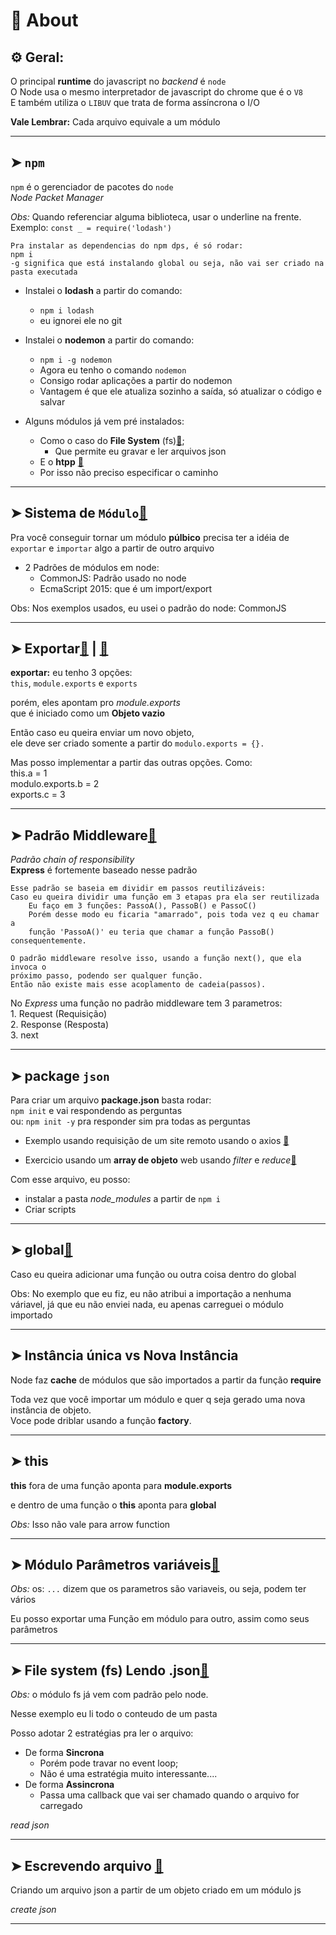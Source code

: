 # 📌 About
## ⚙️ Geral:

O principal **runtime** do javascript no _backend_ é `node`<br>
O Node usa o mesmo interpretador de javascript do chrome que é o `V8`<br>
E também utiliza o `LIBUV` que trata de forma assíncrona o I/O

**Vale Lembrar:** Cada arquivo equivale a um módulo

___
## ➤ `npm`

`npm` é o gerenciador de pacotes do `node`<br>
_Node Packet Manager_<br>

_Obs:_ Quando referenciar alguma biblioteca, usar o underline na frente. <br>
Exemplo: `const _ = require('lodash')`

    Pra instalar as dependencias do npm dps, é só rodar:
    npm i
    -g significa que está instalando global ou seja, não vai ser criado na pasta executada

* Instalei o **lodash** a partir do comando:
    * `npm i lodash` <br>
    * eu ignorei ele no git

* Instalei o **nodemon** a partir do comando:
    * `npm i -g nodemon` <br>
    * Agora eu tenho o comando `nodemon`
    * Consigo rodar aplicações a partir do nodemon
    * Vantagem é que ele atualiza sozinho a saída, só atualizar o código e salvar

* Alguns módulos já vem pré instalados:
    * Como o caso do **File System** (fs)[🔗](https://github.com/RoniDeringer/curso_web_moderno/blob/master/node_10/arquivoLendo.js);
        * Que permite eu gravar e ler arquivos json
    * E o **htpp** [🔗](https://github.com/RoniDeringer/curso_web_moderno/blob/master/node_10/http.js)
    * Por isso não preciso especificar o caminho

___
## ➤ Sistema de `Módulo`[🔗](https://github.com/RoniDeringer/curso_web_moderno/blob/master/node_10/moduloCliente.js)


Pra você conseguir tornar um módulo **púlbico** precisa ter a idéia de<br> `exportar` e `importar` algo a partir de outro arquivo

* 2 Padrões de módulos em node:
    * CommonJS: Padrão usado no node 
    * EcmaScript 2015: que é um import/export

Obs: Nos exemplos usados, eu usei o padrão do node: CommonJS

___
## ➤ Exportar[🔗](https://github.com/RoniDeringer/curso_web_moderno/blob/master/node_10/export.js) | [🔗](https://github.com/RoniDeringer/curso_web_moderno/blob/master/node_10/recebeExport.js)

**exportar:** eu tenho 3 opções:<br>
`this`, `module.exports` e `exports`

porém, eles apontam pro *module.exports*<br>
que é iniciado como um **Objeto vazio**<br>

Então caso eu queira enviar um novo objeto, <br> ele deve ser criado somente a partir do `modulo.exports = {}.` 

Mas posso implementar a partir das outras opções. Como:<br> 
this.a = 1 <br>
modulo.exports.b = 2<br>
exports.c = 3
___
## ➤ Padrão **Middleware**[🔗](https://github.com/RoniDeringer/curso_web_moderno/blob/master/node_10/middleware.js)

_Padrão chain of responsibility_<br>
**Express** é fortemente baseado nesse padrão

    Esse padrão se baseia em dividir em passos reutilizáveis:
    Caso eu queira dividir uma função em 3 etapas pra ela ser reutilizada
        Eu faço em 3 funções: PassoA(), PassoB() e PassoC()
        Porém desse modo eu ficaria "amarrado", pois toda vez q eu chamar a 
        função 'PassoA()' eu teria que chamar a função PassoB() consequentemente.
    
    O padrão middleware resolve isso, usando a função next(), que ela invoca o 
    próximo passo, podendo ser qualquer função.
    Então não existe mais esse acoplamento de cadeia(passos).

No _Express_ uma função no padrão middleware tem 3 parametros:
    <br>1. Request (Requisição)
    <br>2. Response (Resposta)
    <br>3. next

___
## ➤ package `json`

Para criar um arquivo **package.json** basta rodar: <br>
`npm init` e vai respondendo as perguntas<br>
ou: `npm init -y` pra responder sim pra todas as perguntas

* Exemplo usando requisição de um site remoto usando o axios [🔗](https://github.com/RoniDeringer/curso_web_moderno/blob/master/node_10/funcionarios/funcionarios.js) 

* Exercicio usando um **array de objeto** web usando _filter_ e _reduce_[🔗](https://github.com/RoniDeringer/curso_web_moderno/blob/master/node_10/funcionarios/desafio.js) 

Com esse arquivo, eu posso: 
* instalar a pasta *node_modules* a partir de `npm i`
* Criar scripts

___
## ➤ global[🔗](https://github.com/RoniDeringer/curso_web_moderno/blob/master/node_10/globalCliente.js) 

Caso eu queira adicionar uma função ou outra coisa dentro do global

Obs: No exemplo que eu fiz, eu não atribui a importação a nenhuma váriavel, já que eu não enviei nada, eu apenas carreguei o módulo importado
___

## ➤ Instância única vs Nova Instância

Node faz **cache** de módulos que são importados a partir da função **require**

Toda vez que você importar um módulo e quer q seja gerado uma nova instância de objeto. <br>
Voce pode driblar usando a função **factory**.
___
## ➤ this

**this** fora de uma função aponta para **module.exports**

e dentro de uma função o **this** aponta para **global**

_Obs:_ Isso não vale para arrow function
___
## ➤ **Módulo** Parâmetros variáveis[🔗](https://github.com/RoniDeringer/curso_web_moderno/blob/master/node_10/passandoParametrosCliente.js) 

_Obs:_ os: `...` dizem que os parametros são variaveis, ou seja, podem ter vários

Eu posso exportar uma Função em módulo para outro, assim como seus parâmetros<br> 
___
## ➤ **File system (fs)** Lendo .json[🔗](https://github.com/RoniDeringer/curso_web_moderno/blob/master/node_10/arquivoLendo.js) 

_Obs:_ o módulo fs já vem com padrão pelo node.

Nesse exemplo eu li todo o conteudo de um pasta

Posso adotar 2 estratégias pra ler o arquivo:
*   De forma **Sincrona**
    * Porém pode travar no event loop;
    * Não é uma estratégia muito interessante....
*   De forma **Assincrona**
    * Passa uma callback que vai ser chamado quando o arquivo for carregado

_read json_
___
## ➤ Escrevendo arquivo [🔗](https://github.com/RoniDeringer/curso_web_moderno/blob/master/node_10/arquivoEscrita.js) 

Criando um arquivo json a partir de um objeto criado em um módulo js

_create json_
___



